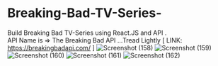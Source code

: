 # Breaking-Bad-TV-Series-
Build Breaking Bad TV-Series using React.JS and API  .   
API Name is => The Breaking Bad API
...Tread Lightly [ LINK: https://breakingbadapi.com/ ]
![Screenshot (158)](https://user-images.githubusercontent.com/88174981/146630097-d379f960-507e-4fed-8545-2897a329f3c3.png)
![Screenshot (159)](https://user-images.githubusercontent.com/88174981/146630104-eb6a9d2d-da57-43b4-9969-8e1fd45fa33c.png)
![Screenshot (160)](https://user-images.githubusercontent.com/88174981/146630112-81fea766-81c5-4c7f-b364-5fd07064dc42.png)
![Screenshot (161)](https://user-images.githubusercontent.com/88174981/146630116-73b89df8-83ec-4f1f-9d25-40a267f84bd7.png)
![Screenshot (162)](https://user-images.githubusercontent.com/88174981/146630118-f02ae035-f2fb-47ce-ae09-bf9653430ee6.png)
